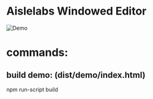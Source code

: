 # Aislelabs Windowed Editor
![Demo](https://media.giphy.com/media/cLHmgI0t1NRve5OsiL/giphy.gif)

# commands:
## build demo: (dist/demo/index.html)
npm run-script build
